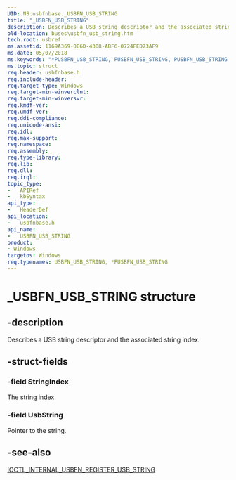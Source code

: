 ```yaml
---
UID: NS:usbfnbase._USBFN_USB_STRING
title: "_USBFN_USB_STRING"
description: Describes a USB string descriptor and the associated string index.
old-location: buses\usbfn_usb_string.htm
tech.root: usbref
ms.assetid: 1169A369-0E6D-4308-ABF6-0724FED73AF9
ms.date: 05/07/2018
ms.keywords: "*PUSBFN_USB_STRING, PUSBFN_USB_STRING, PUSBFN_USB_STRING structure pointer [Buses], USBFN_USB_STRING, USBFN_USB_STRING structure [Buses], _USBFN_USB_STRING, buses.usbfn_usb_string, usbfnbase/PUSBFN_USB_STRING, usbfnbase/USBFN_USB_STRING"
ms.topic: struct
req.header: usbfnbase.h
req.include-header: 
req.target-type: Windows
req.target-min-winverclnt: 
req.target-min-winversvr: 
req.kmdf-ver: 
req.umdf-ver: 
req.ddi-compliance: 
req.unicode-ansi: 
req.idl: 
req.max-support: 
req.namespace: 
req.assembly: 
req.type-library: 
req.lib: 
req.dll: 
req.irql: 
topic_type:
-	APIRef
-	kbSyntax
api_type:
-	HeaderDef
api_location:
-	usbfnbase.h
api_name:
-	USBFN_USB_STRING
product:
- Windows
targetos: Windows
req.typenames: USBFN_USB_STRING, *PUSBFN_USB_STRING
---
```


# _USBFN_USB_STRING structure


## -description


Describes a USB string descriptor and the associated string index. 


## -struct-fields




### -field StringIndex

The string index.


### -field UsbString

Pointer to the string.  


## -see-also




<a href="https://msdn.microsoft.com/library/windows/hardware/mt187899">IOCTL_INTERNAL_USBFN_REGISTER_USB_STRING</a>
 

 

